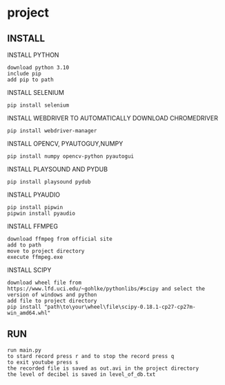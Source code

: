 # project
## INSTALL

INSTALL PYTHON
```
download python 3.10
include pip
add pip to path
```
INSTALL SELENIUM
```
pip install selenium
```
INSTALL WEBDRIVER TO AUTOMATICALLY DOWNLOAD CHROMEDRIVER
```
pip install webdriver-manager
```
INSTALL OPENCV, PYAUTOGUY,NUMPY
```
pip install numpy opencv-python pyautogui
```
INSTALL PLAYSOUND AND PYDUB
```
pip install playsound pydub
```
INSTALL PYAUDIO
```
pip install pipwin
pipwin install pyaudio
```
INSTALL FFMPEG
```
download ffmpeg from official site
add to path
move to project directory
execute ffmpeg.exe
```
INSTALL SCIPY
```
download wheel file from https://www.lfd.uci.edu/~gohlke/pythonlibs/#scipy and select the version of windows and python
add file to project directory
pip install "path\to\your\wheel\file\scipy-0.18.1-cp27-cp27m-win_amd64.whl"
```


## RUN
```
run main.py 
to stard record press r and to stop the record press q
to exit youtube press s
the recorded file is saved as out.avi in the project directory
the level of decibel is saved in level_of_db.txt
```
